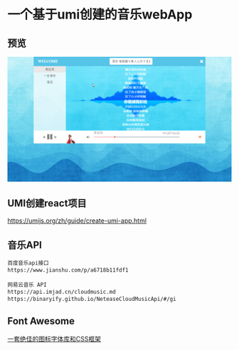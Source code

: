 
# 一个基于umi创建的音乐webApp

## 预览
![预览](./preview.png)

## UMI创建react项目
https://umijs.org/zh/guide/create-umi-app.html

## 音乐API
    百度音乐api接口 
    https://www.jianshu.com/p/a6718b11fdf1

    网易云音乐 API 
    https://api.imjad.cn/cloudmusic.md
    https://binaryify.github.io/NeteaseCloudMusicApi/#/gi

## Font Awesome
[一套绝佳的图标字体库和CSS框架](http://fontawesome.dashgame.com/)